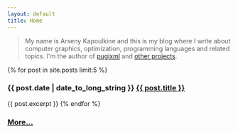 ```yaml
---
layout: default
title: Home
---
```


> My name is Arseny Kapoulkine and this is my blog where I write about computer graphics, optimization, programming languages and related topics.
> I'm the author of <a href="http://pugixml.org">pugixml</a> and <a href="https://github.com/zeux/">other projects</a>.

{% for post in site.posts limit:5 %}
### {{ post.date | date_to_long_string }} <a href="{{ post.url }}">{{ post.title }}</a>
{{ post.excerpt }}
{% endfor %}

### [More...](/archives/)
